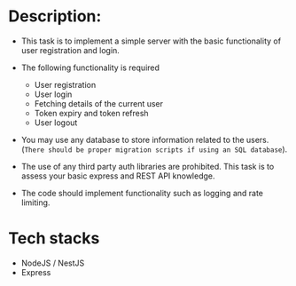 # Description:

- This task is to implement a simple server with the basic functionality of user registration and login.

- The following functionality is required

    - User registration
    - User login
    - Fetching details of the current user
    - Token expiry and token refresh
    - User logout

- You may use any database to store information related to the users. (`There should be proper migration scripts if using an SQL database`).

- The use of any third party auth libraries are prohibited. This task is to assess your basic express and REST API knowledge.

- The code should implement functionality such as logging and rate limiting.

# Tech stacks

- NodeJS / NestJS
- Express